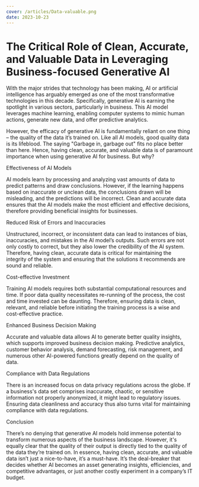 ```yaml
---
cover: /articles/Data-valuable.png
date: 2023-10-23
---
```


# The Critical Role of Clean, Accurate, and Valuable Data in Leveraging Business-focused Generative AI 

With the major strides that technology has been making, AI or artificial intelligence has arguably emerged as one of the most transformative technologies in this decade. Specifically, generative AI is earning the spotlight in various sectors, particularly in business. This AI model leverages machine learning, enabling computer systems to mimic human actions, generate new data, and offer predictive analytics.

However, the efficacy of generative AI is fundamentally reliant on one thing – the quality of the data it’s trained on. Like all AI models, good quality data is its lifeblood. The saying "Garbage in, garbage out" fits no place better than here. Hence, having clean, accurate, and valuable data is of paramount importance when using generative AI for business. But why?

Effectiveness of AI Models

AI models learn by processing and analyzing vast amounts of data to predict patterns and draw conclusions. However, if the learning happens based on inaccurate or unclean data, the conclusions drawn will be misleading, and the predictions will be incorrect. Clean and accurate data ensures that the AI models make the most efficient and effective decisions, therefore providing beneficial insights for businesses.

Reduced Risk of Errors and Inaccuracies

Unstructured, incorrect, or inconsistent data can lead to instances of bias, inaccuracies, and mistakes in the AI model’s outputs. Such errors are not only costly to correct, but they also lower the credibility of the AI system. Therefore, having clean, accurate data is critical for maintaining the integrity of the system and ensuring that the solutions it recommends are sound and reliable.

Cost-effective Investment

Training AI models requires both substantial computational resources and time. If poor data quality necessitates re-running of the process, the cost and time invested can be daunting. Therefore, ensuring data is clean, relevant, and reliable before initiating the training process is a wise and cost-effective practice. 

Enhanced Business Decision Making

Accurate and valuable data allows AI to generate better quality insights, which supports improved business decision making. Predictive analytics, customer behavior analysis, demand forecasting, risk management, and numerous other AI-powered functions greatly depend on the quality of data. 

Compliance with Data Regulations

There is an increased focus on data privacy regulations across the globe. If a business's data set comprises inaccurate, chaotic, or sensitive information not properly anonymized, it might lead to regulatory issues. Ensuring data cleanliness and accuracy thus also turns vital for maintaining compliance with data regulations.

Conclusion

There’s no denying that generative AI models hold immense potential to transform numerous aspects of the business landscape. However, it's equally clear that the quality of their output is directly tied to the quality of the data they’re trained on. In essence, having clean, accurate, and valuable data isn’t just a nice-to-have, it’s a must-have. It’s the deal-breaker that decides whether AI becomes an asset generating insights, efficiencies, and competitive advantages, or just another costly experiment in a company’s IT budget.
